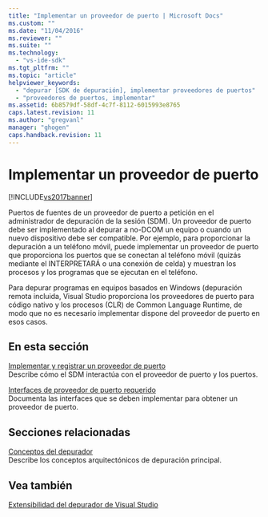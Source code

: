 ```yaml
---
title: "Implementar un proveedor de puerto | Microsoft Docs"
ms.custom: ""
ms.date: "11/04/2016"
ms.reviewer: ""
ms.suite: ""
ms.technology: 
  - "vs-ide-sdk"
ms.tgt_pltfrm: ""
ms.topic: "article"
helpviewer_keywords: 
  - "depurar [SDK de depuración], implementar proveedores de puertos"
  - "proveedores de puertos, implementar"
ms.assetid: 6b8579df-58df-4c7f-8112-6015993e8765
caps.latest.revision: 11
ms.author: "gregvanl"
manager: "ghogen"
caps.handback.revision: 11
---
```

# Implementar un proveedor de puerto
[!INCLUDE[vs2017banner](../../code-quality/includes/vs2017banner.md)]

Puertos de fuentes de un proveedor de puerto a petición en el administrador de depuración de la sesión \(SDM\).  Un proveedor de puerto debe ser implementado al depurar a no\-DCOM un equipo o cuando un nuevo dispositivo debe ser compatible.  Por ejemplo, para proporcionar la depuración a un teléfono móvil, puede implementar un proveedor de puerto que proporciona los puertos que se conectan al teléfono móvil \(quizás mediante el INTERPRETARÁ o una conexión de celda\) y muestran los procesos y los programas que se ejecutan en el teléfono.  
  
 Para depurar programas en equipos basados en Windows \(depuración remota incluida, Visual Studio proporciona los proveedores de puerto para código nativo y los procesos \(CLR\) de Common Language Runtime, de modo que no es necesario implementar dispone del proveedor de puerto en esos casos.  
  
## En esta sección  
 [Implementar y registrar un proveedor de puerto](../../extensibility/debugger/implementing-and-registering-a-port-supplier.md)  
 Describe cómo el SDM interactúa con el proveedor de puerto y los puertos.  
  
 [Interfaces de proveedor de puerto requerido](../../extensibility/debugger/required-port-supplier-interfaces.md)  
 Documenta las interfaces que se deben implementar para obtener un proveedor de puerto.  
  
## Secciones relacionadas  
 [Conceptos del depurador](../../extensibility/debugger/debugger-concepts.md)  
 Describe los conceptos arquitectónicos de depuración principal.  
  
## Vea también  
 [Extensibilidad del depurador de Visual Studio](../../extensibility/debugger/visual-studio-debugger-extensibility.md)